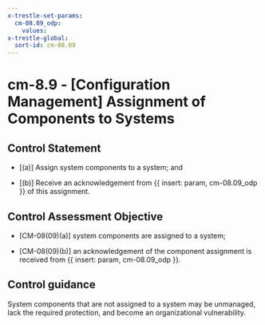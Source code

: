 ```yaml
---
x-trestle-set-params:
  cm-08.09_odp:
    values:
x-trestle-global:
  sort-id: cm-08.09
---
```


# cm-8.9 - \[Configuration Management\] Assignment of Components to Systems

## Control Statement

- \[(a)\] Assign system components to a system; and

- \[(b)\] Receive an acknowledgement from {{ insert: param, cm-08.09_odp }} of this assignment.

## Control Assessment Objective

- \[CM-08(09)(a)\] system components are assigned to a system;

- \[CM-08(09)(b)\] an acknowledgement of the component assignment is received from {{ insert: param, cm-08.09_odp }}.

## Control guidance

System components that are not assigned to a system may be unmanaged, lack the required protection, and become an organizational vulnerability.
